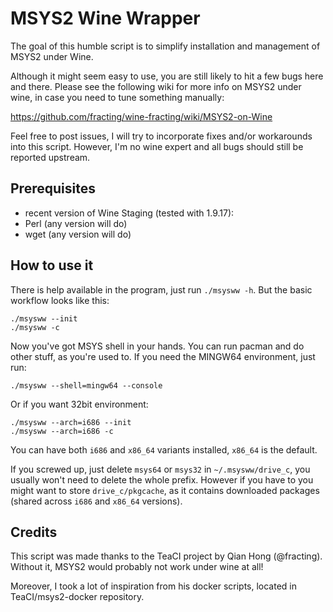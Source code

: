 # MSYS2 Wine Wrapper

The goal of this humble script is to simplify installation and management of
MSYS2 under Wine. 

Although it might seem easy to use, you are still likely to
hit a few bugs here and there. Please see the following wiki for more info on
MSYS2 under wine, in case you need to tune something manually:

https://github.com/fracting/wine-fracting/wiki/MSYS2-on-Wine

Feel free to post issues, I will try to incorporate fixes and/or workarounds
into this script. However, I'm no wine expert and all bugs should still be
reported upstream.

## Prerequisites

 - recent version of Wine Staging (tested with 1.9.17):
 - Perl (any version will do)
 - wget (any version will do)

## How to use it

There is help available in the program, just run `./msysww -h`. But the basic
workflow looks like this:
```
./msysww --init
./msysww -c
```
Now you've got MSYS shell in your hands. You can run pacman and do other stuff,
as you're used to. If you need the MINGW64 environment, just run:

```
./msysww --shell=mingw64 --console
```

Or if you want 32bit environment:

```
./msysww --arch=i686 --init
./msysww --arch=i686 -c
```

You can have both `i686` and `x86_64` variants installed, `x86_64` is the default.

If you screwed up, just delete `msys64` or `msys32` in `~/.msysww/drive_c`, you
usually won't need to delete the whole prefix. However if you have to you might
want to store `drive_c/pkgcache`, as it contains downloaded packages (shared
across `i686` and `x86_64` versions).

## Credits

This script was made thanks to the TeaCI project by Qian Hong
(@fracting). Without it, MSYS2 would probably not work under wine at all!

Moreover, I took a lot of inspiration from his docker scripts, located in
TeaCI/msys2-docker repository.



